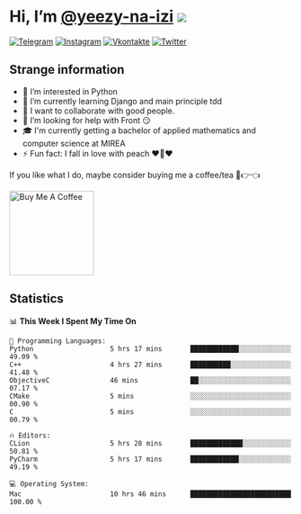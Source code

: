 # Hi, I’m [@yeezy-na-izi](https://github.com/yeezy-na-izi/) ![](https://visitor-badge.glitch.me/badge?page_id=yeezy-na-izi.yeezy-na-izi)

[![Telegram](https://img.shields.io/badge/Telegram-262424?style=for-the-badge&logo=Telegram)](https://t.me/yeezy_na_izi)
[![Instagram](https://img.shields.io/badge/Instagram-262424?style=for-the-badge&logo=Instagram)](https://www.instagram.com/yeezy_na_izi)
[![Vkontakte](https://img.shields.io/badge/VK-262424?style=for-the-badge&logo=Vk&logoColor=0077FF)](https://vk.com/yeezy_na_izi)
[![Twitter](https://img.shields.io/badge/Twitter-262424?style=for-the-badge&logo=Twitter)](https://twitter.com/yeezynaizi)

## Strange information
  
- 👀 I’m interested in Python
- 🌱 I’m currently learning Django and main principle tdd
- 💞️ I want to collaborate with good people.
- 🤔 I’m looking for help with Front 😏
- 🎓 I'm currently getting a bachelor of applied mathematics and computer science at MIREA
- ⚡️ Fun fact: I fall in love with peach ❤️🍑❤️

If you like what I do, maybe consider buying me a coffee/tea 🥺👉👈

<a href="https://www.buymeacoffee.com/yeezynaizi" target="_blank"><img src="https://cdn.buymeacoffee.com/buttons/v2/default-red.png" alt="Buy Me A Coffee" width="150" ></a>

## Statistics

<!--START_SECTION:waka-->
📊 **This Week I Spent My Time On** 

```text
💬 Programming Languages: 
Python                   5 hrs 17 mins       ████████████░░░░░░░░░░░░░   49.09 % 
C++                      4 hrs 27 mins       ██████████░░░░░░░░░░░░░░░   41.48 % 
ObjectiveC               46 mins             ██░░░░░░░░░░░░░░░░░░░░░░░   07.17 % 
CMake                    5 mins              ░░░░░░░░░░░░░░░░░░░░░░░░░   00.90 % 
C                        5 mins              ░░░░░░░░░░░░░░░░░░░░░░░░░   00.79 % 

🔥 Editors: 
CLion                    5 hrs 28 mins       █████████████░░░░░░░░░░░░   50.81 % 
PyCharm                  5 hrs 17 mins       ████████████░░░░░░░░░░░░░   49.19 % 

💻 Operating System: 
Mac                      10 hrs 46 mins      █████████████████████████   100.00 % 
```


<!--END_SECTION:waka-->
